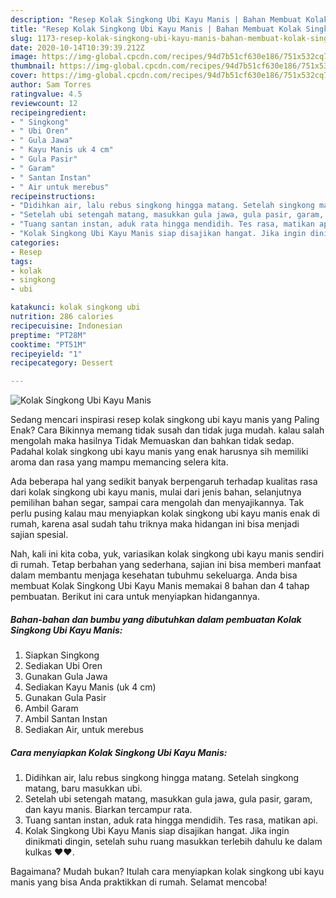 ```yaml
---
description: "Resep Kolak Singkong Ubi Kayu Manis | Bahan Membuat Kolak Singkong Ubi Kayu Manis Yang Enak Dan Lezat"
title: "Resep Kolak Singkong Ubi Kayu Manis | Bahan Membuat Kolak Singkong Ubi Kayu Manis Yang Enak Dan Lezat"
slug: 1173-resep-kolak-singkong-ubi-kayu-manis-bahan-membuat-kolak-singkong-ubi-kayu-manis-yang-enak-dan-lezat
date: 2020-10-14T10:39:39.212Z
image: https://img-global.cpcdn.com/recipes/94d7b51cf630e186/751x532cq70/kolak-singkong-ubi-kayu-manis-foto-resep-utama.jpg
thumbnail: https://img-global.cpcdn.com/recipes/94d7b51cf630e186/751x532cq70/kolak-singkong-ubi-kayu-manis-foto-resep-utama.jpg
cover: https://img-global.cpcdn.com/recipes/94d7b51cf630e186/751x532cq70/kolak-singkong-ubi-kayu-manis-foto-resep-utama.jpg
author: Sam Torres
ratingvalue: 4.5
reviewcount: 12
recipeingredient:
- " Singkong"
- " Ubi Oren"
- " Gula Jawa"
- " Kayu Manis uk 4 cm"
- " Gula Pasir"
- " Garam"
- " Santan Instan"
- " Air untuk merebus"
recipeinstructions:
- "Didihkan air, lalu rebus singkong hingga matang. Setelah singkong matang, baru masukkan ubi."
- "Setelah ubi setengah matang, masukkan gula jawa, gula pasir, garam, dan kayu manis. Biarkan tercampur rata."
- "Tuang santan instan, aduk rata hingga mendidih. Tes rasa, matikan api."
- "Kolak Singkong Ubi Kayu Manis siap disajikan hangat. Jika ingin dinikmati dingin, setelah suhu ruang masukkan terlebih dahulu ke dalam kulkas ♥️♥️."
categories:
- Resep
tags:
- kolak
- singkong
- ubi

katakunci: kolak singkong ubi 
nutrition: 286 calories
recipecuisine: Indonesian
preptime: "PT28M"
cooktime: "PT51M"
recipeyield: "1"
recipecategory: Dessert

---
```



![Kolak Singkong Ubi Kayu Manis](https://img-global.cpcdn.com/recipes/94d7b51cf630e186/751x532cq70/kolak-singkong-ubi-kayu-manis-foto-resep-utama.jpg)

Sedang mencari inspirasi resep kolak singkong ubi kayu manis yang Paling Enak? Cara Bikinnya memang tidak susah dan tidak juga mudah. kalau salah mengolah maka hasilnya Tidak Memuaskan dan bahkan tidak sedap. Padahal kolak singkong ubi kayu manis yang enak harusnya sih memiliki aroma dan rasa yang mampu memancing selera kita.

Ada beberapa hal yang sedikit banyak berpengaruh terhadap kualitas rasa dari kolak singkong ubi kayu manis, mulai dari jenis bahan, selanjutnya pemilihan bahan segar, sampai cara mengolah dan menyajikannya. Tak perlu pusing kalau mau menyiapkan kolak singkong ubi kayu manis enak di rumah, karena asal sudah tahu triknya maka hidangan ini bisa menjadi sajian spesial.




Nah, kali ini kita coba, yuk, variasikan kolak singkong ubi kayu manis sendiri di rumah. Tetap berbahan yang sederhana, sajian ini bisa memberi manfaat dalam membantu menjaga kesehatan tubuhmu sekeluarga. Anda bisa membuat Kolak Singkong Ubi Kayu Manis memakai 8 bahan dan 4 tahap pembuatan. Berikut ini cara untuk menyiapkan hidangannya.

<!--inarticleads1-->

##### Bahan-bahan dan bumbu yang dibutuhkan dalam pembuatan Kolak Singkong Ubi Kayu Manis:

1. Siapkan  Singkong
1. Sediakan  Ubi Oren
1. Gunakan  Gula Jawa
1. Sediakan  Kayu Manis (uk 4 cm)
1. Gunakan  Gula Pasir
1. Ambil  Garam
1. Ambil  Santan Instan
1. Sediakan  Air, untuk merebus




<!--inarticleads2-->

##### Cara menyiapkan Kolak Singkong Ubi Kayu Manis:

1. Didihkan air, lalu rebus singkong hingga matang. Setelah singkong matang, baru masukkan ubi.
1. Setelah ubi setengah matang, masukkan gula jawa, gula pasir, garam, dan kayu manis. Biarkan tercampur rata.
1. Tuang santan instan, aduk rata hingga mendidih. Tes rasa, matikan api.
1. Kolak Singkong Ubi Kayu Manis siap disajikan hangat. Jika ingin dinikmati dingin, setelah suhu ruang masukkan terlebih dahulu ke dalam kulkas ♥️♥️.




Bagaimana? Mudah bukan? Itulah cara menyiapkan kolak singkong ubi kayu manis yang bisa Anda praktikkan di rumah. Selamat mencoba!
